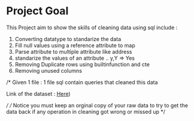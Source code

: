 # Project Goal
This Project aim to show the skills of cleaning data using sql include :
1) Converting datatype to standarize the data
2) Fill null values using a reference attribute to map
3) Parse attribute to multiple attribute like address
4) standarize the values of an attribute .. y,Y => Yes
5) Removing Duplicate rows using builtinfunction and cte
6) Removing unused columns

/*
Given 1 file  :
1 file sql contain queries that cleaned this data

Link of the dataset :
[Here](https://github.com/AlexTheAnalyst/PortfolioProjects/blob/main/Data%20Cleaning%20Portfolio%20Project%20Queries.sql))

*/
/* 
Notice you must keep an orginal copy of your raw data
to try to get the data back if any operation in cleaning got wrong or missed up 
*/
